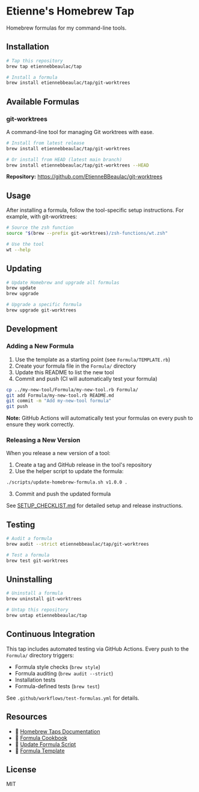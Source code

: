 # Etienne's Homebrew Tap

Homebrew formulas for my command-line tools.

## Installation

```bash
# Tap this repository
brew tap etiennebbeaulac/tap

# Install a formula
brew install etiennebbeaulac/tap/git-worktrees
```

## Available Formulas

### git-worktrees

A command-line tool for managing Git worktrees with ease.

```bash
# Install from latest release
brew install etiennebbeaulac/tap/git-worktrees

# Or install from HEAD (latest main branch)
brew install etiennebbeaulac/tap/git-worktrees --HEAD
```

**Repository:** https://github.com/EtienneBBeaulac/git-worktrees

## Usage

After installing a formula, follow the tool-specific setup instructions. For example, with git-worktrees:

```bash
# Source the zsh function
source "$(brew --prefix git-worktrees)/zsh-functions/wt.zsh"

# Use the tool
wt --help
```

## Updating

```bash
# Update Homebrew and upgrade all formulas
brew update
brew upgrade

# Upgrade a specific formula
brew upgrade git-worktrees
```

## Development

### Adding a New Formula

1. Use the template as a starting point (see `Formula/TEMPLATE.rb`)
2. Create your formula file in the `Formula/` directory
3. Update this README to list the new tool
4. Commit and push (CI will automatically test your formula)

```bash
cp ../my-new-tool/Formula/my-new-tool.rb Formula/
git add Formula/my-new-tool.rb README.md
git commit -m "Add my-new-tool formula"
git push
```

**Note:** GitHub Actions will automatically test your formulas on every push to ensure they work correctly.

### Releasing a New Version

When you release a new version of a tool:

1. Create a tag and GitHub release in the tool's repository
2. Use the helper script to update the formula:

```bash
./scripts/update-homebrew-formula.sh v1.0.0 .
```

3. Commit and push the updated formula

See [SETUP_CHECKLIST.md](SETUP_CHECKLIST.md) for detailed setup and release instructions.

## Testing

```bash
# Audit a formula
brew audit --strict etiennebbeaulac/tap/git-worktrees

# Test a formula
brew test git-worktrees
```

## Uninstalling

```bash
# Uninstall a formula
brew uninstall git-worktrees

# Untap this repository
brew untap etiennebbeaulac/tap
```

## Continuous Integration

This tap includes automated testing via GitHub Actions. Every push to the `Formula/` directory triggers:

- Formula style checks (`brew style`)
- Formula auditing (`brew audit --strict`)
- Installation tests
- Formula-defined tests (`brew test`)

See `.github/workflows/test-formulas.yml` for details.

## Resources

- 📖 [Homebrew Taps Documentation](https://docs.brew.sh/Taps)
- 📖 [Formula Cookbook](https://docs.brew.sh/Formula-Cookbook)
- 🔧 [Update Formula Script](scripts/update-homebrew-formula.sh)
- 📝 [Formula Template](Formula/TEMPLATE.rb)

## License

MIT
